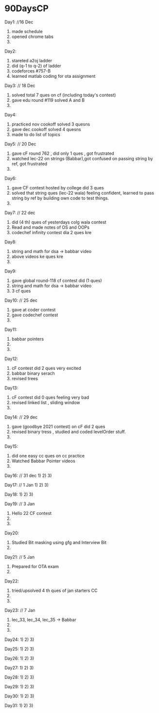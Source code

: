 # 90DaysCP

Day1: //16 Dec
1) made schedule
2) opened chrome tabs 
3)

Day2:
1) stareted a2oj ladder
2) did (q-1 to q-2) of ladder
3) codeforces #757-B
4) learned matlab coding for ota assignment

Day3: // 18 Dec
1) solved total 7 ques on cf (including today's contest)
2) gave edu round #119 solved A and B
3)

Day4:
1) practiced nov cookoff solved 3 quesns
2) gave dec cookoff solved 4 quesns
3) made to do list of topics

Day5: // 20 Dec
1) gave cF round 762 , did only 1 ques , got frustrated
2) watched lec-22 on strings (Babbar),got confused on passing string by ref, got frustrated
3)

Day6:
1) gave CF contest hosted by college did 3 ques
2) solved that string ques (lec-22 wala) feeling confident, learned to pass string by ref by building own code to test things.
3)

Day7: // 22 dec
1) did (4 th) ques of yesterdays colg wala contest
2) Read and made notes of OS and OOPs
3) codechef infinity contest dia 2 ques kre

Day8:
1) string and math for dsa -> babbar video
2) above videos ke ques kre
3)

Day9:
1) gave global round-118 cf contest did (1 ques)
2) string and math for dsa -> babbar video
3) 3 cf ques

Day10: // 25 dec
1) gave at coder contest
2) gave codechef contest
3)

Day11:
1) babbar pointers
2)
3)

Day12:
1) cF contest did 2 ques very excited
2) babbar binary serach
3) revised trees

Day13:
1) cF contest did 0 ques feeling very bad
2) revised linked list , sliding window
3)

Day14: // 29 dec
1) gave (goodbye 2021 contest) on cF did 2 ques
2) revised binary tress , studied and coded levelOrder stuff.
3)

Day15:
1) did one easy cc ques on cc practice
2) Watched Babbar Pointer videos
3)

Day16: // 31 dec
1)
2)
3)

Day17: // 1 Jan
1)
2)
3)

Day18:
1)
2)
3)

Day19: // 3 Jan
1) Hello 22 CF contest
2)
3)

Day20:
1) Studied Bit masking using gfg and Interview Bit
2)

Day21: // 5 Jan
1) Prepared  for OTA exam
2)

Day22:
1) tried/upsolved 4 th ques of jan starters CC
2)
3)

Day23: // 7 Jan
1) lec_33, lec_34, lec_35 -> Babbar
2)
3)

Day24:
1)
2)
3)


Day25:
1)
2)
3)

Day26:
1)
2)
3)

Day27:
1)
2)
3)

Day28:
1)
2)
3)

Day29:
1)
2)
3)

Day30:
1)
2)
3)

Day31:
1)
2)
3)
